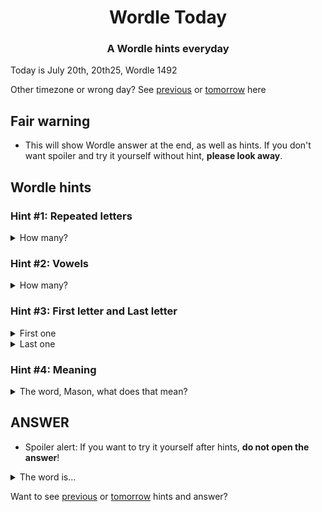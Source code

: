 <h1 align="center">
Wordle Today
</h1>

<h3 align="center">
A Wordle hints everyday
</h3>

Today is July 20th, 20th25, Wordle 1492

Other timezone or wrong day? See [previous](PREVIOUS.md) or [tomorrow](TOMORROW.md) here

## Fair warning
- This will show Wordle answer at the end, as well as hints. If you don't want spoiler and try it yourself without hint, **please look away**.

## Wordle hints

### Hint #1: Repeated letters
<details>
  <summary>How many?</summary>
  Zero repeated letters.
</details>

### Hint #2: Vowels
<details>
  <summary>How many?</summary>
  There are 1 vowels. 
</details>

### Hint #3: First letter and Last letter
<details>
  <summary>First one</summary>
  Begins with the letter "B"
</details>
<details>
  <summary>Last one</summary>
  Ends with the letter "K"
</details>

### Hint #4: Meaning
<details>
  <summary>The word, Mason, what does that mean?</summary>
  A small French coin, originally of silver, afterwards of copper, worth 5 deniers; also a silver coin of Henry V current in the parts of France then held by the English, worth about 8 pence .
</details>

## ANSWER
- Spoiler alert: If you want to try it yourself after hints, **do not open the answer**!

<details>
  <summary>The word is...</summary>
  BLANK
</details>

Want to see [previous](PREVIOUS.md) or [tomorrow](TOMORROW.md) hints and answer?